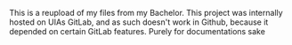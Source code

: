 This is a reupload of my files from my Bachelor. This project was internally hosted on UIAs GitLab, and as such doesn't work in Github, because it depended on certain GitLab features. 
Purely for documentations sake
